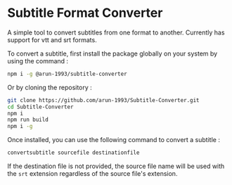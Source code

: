 # Subtitle Format Converter

A simple tool to convert subtitles from one format to another.
Currently has support for vtt and srt formats.

To convert a subtitle, first install the package globally on your system by using the command :

```bash
npm i -g @arun-1993/subtitle-converter
```

Or by cloning the repository :

```bash
git clone https://github.com/arun-1993/Subtitle-Converter.git
cd Subtitle-Converter
npm i
npm run build
npm i -g
```

Once installed, you can use the following command to convert a subtitle :

```bash
convertsubtitle sourcefile destinationfile
```

If the destination file is not provided, the source file name will be used with the `srt` extension regardless of the source file's extension.
